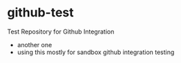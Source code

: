 # github-test
Test Repository for Github Integration
* another one 
* using this mostly for sandbox github integration testing
